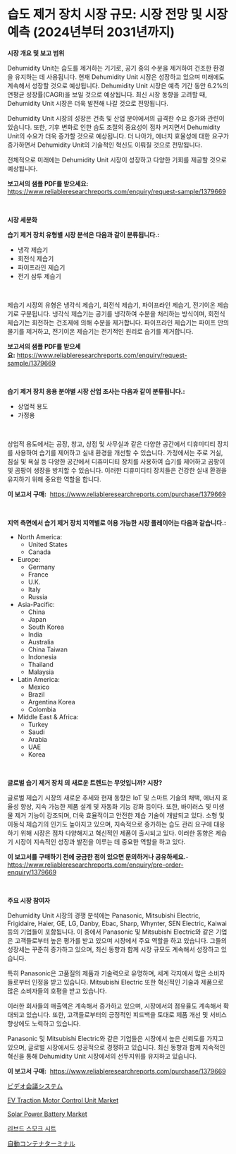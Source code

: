 <p><h1>습도 제거 장치 시장 규모: 시장 전망 및 시장 예측 (2024년부터 2031년까지)</h1></p><p><strong>시장 개요 및 보고 범위</strong></p>
<p><p>Dehumidity Unit는 습도를 제거하는 기기로, 공기 중의 수분을 제거하여 건조한 환경을 유지하는 데 사용됩니다. 현재 Dehumidity Unit 시장은 성장하고 있으며 미래에도 계속해서 성장할 것으로 예상됩니다. Dehumidity Unit 시장은 예측 기간 동안 6.2%의 연평균 성장률(CAGR)을 보일 것으로 예상됩니다. 최신 시장 동향을 고려할 때, Dehumidity Unit 시장은 더욱 발전해 나갈 것으로 전망됩니다.</p><p>Dehumidity Unit 시장의 성장은 건축 및 산업 분야에서의 급격한 수요 증가와 관련이 있습니다. 또한, 기후 변화로 인한 습도 조절의 중요성이 점차 커지면서 Dehumidity Unit의 수요가 더욱 증가할 것으로 예상됩니다. 더 나아가, 에너지 효율성에 대한 요구가 증가하면서 Dehumidity Unit의 기술적인 혁신도 이뤄질 것으로 전망됩니다.</p><p>전체적으로 미래에는 Dehumidity Unit 시장이 성장하고 다양한 기회를 제공할 것으로 예상됩니다.</p></p>
<p><strong>보고서의 샘플 PDF를 받으세요:</strong> <a href="https://www.reliableresearchreports.com/enquiry/request-sample/1379669">https://www.reliableresearchreports.com/enquiry/request-sample/1379669</a></p>
<p>&nbsp;</p>
<p><strong>시장 세분화</strong></p>
<p><strong>습기 제거 장치 유형별 시장 분석은 다음과 같이 분류됩니다.:</strong></p>
<p><ul><li>냉각 제습기</li><li>회전식 제습기</li><li>파이프라인 제습기</li><li>전기 삼투 제습기</li></ul></p>
<p>&nbsp;</p>
<p><p>제습기 시장의 유형은 냉각식 제습기, 회전식 제습기, 파이프라인 제습기, 전기이온 제습기로 구분됩니다. 냉각식 제습기는 공기를 냉각하여 수분을 처리하는 방식이며, 회전식 제습기는 회전하는 건조제에 의해 수분을 제거합니다. 파이프라인 제습기는 파이프 안의 물기를 제거하고, 전기이온 제습기는 전기적인 원리로 습기를 제거합니다.</p></p>
<p><strong>보고서의 샘플 PDF를 받으세요:</strong>&nbsp;<a href="https://www.reliableresearchreports.com/enquiry/request-sample/1379669">https://www.reliableresearchreports.com/enquiry/request-sample/1379669</a></p>
<p>&nbsp;</p>
<p><strong> 습기 제거 장치 응용 분야별 시장 산업 조사는 다음과 같이 분류됩니다.:</strong></p>
<p><ul><li>상업적 용도</li><li>가정용</li></ul></p>
<p>&nbsp;</p>
<p><p>상업적 용도에서는 공장, 창고, 상점 및 사무실과 같은 다양한 공간에서 디휴미디티 장치를 사용하여 습기를 제어하고 실내 환경을 개선할 수 있습니다. 가정에서는 주로 거실, 침실 및 욕실 등 다양한 공간에서 디휴미디티 장치를 사용하여 습기를 제어하고 곰팡이 및 곰팡이 생장을 방지할 수 있습니다. 이러한 디휴미디티 장치들은 건강한 실내 환경을 유지하기 위해 중요한 역할을 합니다.</p></p>
<p><strong>이 보고서 구매:</strong>&nbsp; <a href="https://www.reliableresearchreports.com/purchase/1379669">https://www.reliableresearchreports.com/purchase/1379669</a></p>
<p>&nbsp;</p>
<p><strong>지역 측면에서 습기 제거 장치 지역별로 이용 가능한 시장 플레이어는 다음과 같습니다.:</strong></p>
<p><ul>
    <li>
        North America:
        <ul>
            <li>United States</li>
            <li>Canada</li>
        </ul>
    </li>
    <li>
        Europe:
        <ul>
            <li>Germany</li>
            <li>France</li>
            <li>U.K.</li>
            <li>Italy</li>
            <li>Russia</li>
        </ul>
    </li>
    <li>
        Asia-Pacific:
        <ul>
            <li>China</li>
            <li>Japan</li>
            <li>South Korea</li>
            <li>India</li>
            <li>Australia</li>
            <li>China Taiwan</li>
            <li>Indonesia</li>
            <li>Thailand</li>
            <li>Malaysia</li>
        </ul>
    </li>
    <li>
        Latin America:
        <ul>
            <li>Mexico</li>
            <li>Brazil</li>
            <li>Argentina Korea</li>
            <li>Colombia</li>
        </ul>
    </li>
    <li>
        Middle East & Africa:
        <ul>
            <li>Turkey</li>
            <li>Saudi</li>
            <li>Arabia</li>
            <li>UAE</li>
            <li>Korea</li>
        </ul>
    </li>
    </ul></p>
<p>&nbsp;</p>
<p><strong>글로벌 습기 제거 장치 의 새로운 트렌드는 무엇입니까? 시장?</strong></p>
<p><p>글로벌 제습기 시장의 새로운 추세와 현재 동향은 IoT 및 스마트 기술의 채택, 에너지 효율성 향상, 지속 가능한 제품 설계 및 자동화 기능 강화 등이다. 또한, 바이러스 및 미생물 제거 기능이 강조되며, 더욱 효율적이고 안전한 제습 기술이 개발되고 있다. 소형 및 이동식 제습기의 인기도 높아지고 있으며, 지속적으로 증가하는 습도 관리 요구에 대응하기 위해 시장은 점차 다양해지고 혁신적인 제품이 출시되고 있다. 이러한 동향은 제습기 시장이 지속적인 성장과 발전을 이루는 데 중요한 역할을 하고 있다.</p></p>
<p><strong>이 보고서를 구매하기 전에 궁금한 점이 있으면 문의하거나 공유하세요.</strong>- <a href="https://www.reliableresearchreports.com/enquiry/pre-order-enquiry/1379669">https://www.reliableresearchreports.com/enquiry/pre-order-enquiry/1379669</a></p>
<p>&nbsp;</p>
<p><strong>주요 시장 참여자</strong></p>
<p><p>Dehumidity Unit 시장의 경쟁 분석에는 Panasonic, Mitsubishi Electric, Frigidaire, Haier, GE, LG, Danby, Ebac, Sharp, Whynter, SEN Electric, Kaiwai 등의 기업들이 포함됩니다. 이 중에서 Panasonic 및 Mitsubishi Electric와 같은 기업은 고객들로부터 높은 평가를 받고 있으며 시장에서 주요 역할을 하고 있습니다. 그들의 성장세는 꾸준히 증가하고 있으며, 최신 동향과 함께 시장 규모도 계속해서 성장하고 있습니다. </p><p>특히 Panasonic은 고품질의 제품과 기술력으로 유명하며, 세계 각지에서 많은 소비자들로부터 인정을 받고 있습니다. Mitsubishi Electric 또한 혁신적인 기술과 제품으로 많은 소비자들의 호평을 받고 있습니다. </p><p>이러한 회사들의 매출액은 계속해서 증가하고 있으며, 시장에서의 점유율도 계속해서 확대되고 있습니다. 또한, 고객들로부터의 긍정적인 피드백을 토대로 제품 개선 및 서비스 향상에도 노력하고 있습니다. </p><p>Panasonic 및 Mitsubishi Electric와 같은 기업들은 시장에서 높은 신뢰도를 가지고 있으며, 글로벌 시장에서도 성공적으로 경쟁하고 있습니다. 최신 동향과 함께 지속적인 혁신을 통해 Dehumidity Unit 시장에서의 선두지위를 유지하고 있습니다.</p></p>
<p><strong>이 보고서 구매:</strong>&nbsp;&nbsp;<a href="https://www.reliableresearchreports.com/purchase/1379669">https://www.reliableresearchreports.com/purchase/1379669</a></p>
<p><p><a href="https://github.com/oafhukehf4709715/Market-Research-Report-List-1/blob/main/5843566186783.md">ビデオ会議システム</a></p><p><a href="https://view.publitas.com/reportprime-1/decoding-the-ev-traction-motor-control-unit-market-a-deep-dive-into-the-latest-market-trends-market-segmentation-and-competitive-analysis/">EV Traction Motor Control Unit Market</a></p><p><a href="https://issuu.com/reportprime-2/docs/solar-power-battery-market-size-2030.pptx">Solar Power Battery Market</a></p><p><a href="https://github.com/plelbej847484502/Market-Research-Report-List-1/blob/main/1426577186748.md">리브드 스모크 시트</a></p><p><a href="https://github.com/dzy793153605/Market-Research-Report-List-1/blob/main/6207596186784.md">自動コンテナターミナル</a></p></p>
